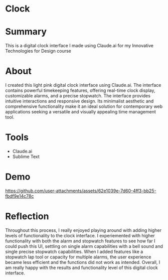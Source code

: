 # Clock

# Summary
This is a digital clock interface I made using Claude.ai for my Innovative Technologies for Design course

# About
I created this light pink digital clock interface using Claude.ai. The interface contains powerful timekeeping features, offering real-time clock display, customizable alarms, and a precise stopwatch. The interface provides intuitive interactions and responsive design. Its minimalist aesthetic and comprehensive functionality make it an ideal solution for contemporary web applications seeking a versatile and visually appealing time management tool.

# Tools
- Claude.ai
- Sublime Text

# Demo
https://github.com/user-attachments/assets/62e1039e-7d60-4ff3-bb25-fbdf9e14c78c

# Reflection
Throughout this process, I really enjoyed playing around with adding higher levels of functionality to the clock interface.  I experiemented with higher functionality with both the alarm and stopwatch features to see how far I could push this UI, settling on single alarm capabilities with a bell sound and single precise stopwatch capabilities.  When I added features like a stopwatch lap tool or capacity for multiple alarms, the user experience became less efficient and the functions did not work as intended.  Overall, I am really happy with the results and functionality level of this digital clock interface.
